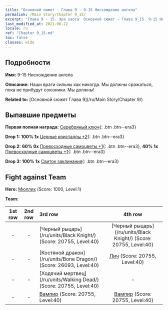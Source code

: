 ```yaml
---
title: "Основной сюжет - Глава 9 - 9-15 Нисхождение ангела"
permalink: /Main Story/Chapter 9_15/
excerpt: "Глава 9 - 15. Эра хаоса  Основной сюжет - Глава 9_15. 9-15 Нисхождение ангела"
last_modified_at: 2021-06-22
locale: ru
ref: "Chapter 9_15.md"
toc: false
classes: wide
---
```


## Подробности

 **Имя:** 9-15 Нисхождение ангела

 **Описание:** Наши враги сильны как никогда. Мы должны сражаться, пока не прибудут союзники. Мы должны!

 **Related to:** [Основной сюжет Глава 9](/ru/Main Story/Chapter 9/)

## Выпавшие предметы

 **Первая полная награда:** [Серебряный ключ](/ItemsRU/con_693/){: .btn .btn--era3}

 **Drop 1:** **100% 1x** [Ценные кристаллы +2](/ItemsRU/mat_31/){: .btn .btn--era3}

 **Drop 2:** **60% 0x** [Превосходные самоцветы +1](/ItemsRU/mat_23/){: .btn .btn--era3}, **40% 1x** [Превосходные самоцветы +1](/ItemsRU/mat_23/){: .btn .btn--era3}

 **Drop 3:** **100% 1x** [Свиток заклинания](/ItemsRU/con_694/){: .btn .btn--era3}


## Fight against Team
 **Hero:** [Мюллих](/ru/heroes/Mullich/) (Score: 1000, Level:1)

 **Team:**


  | 1st row | 2nd row | 3rd row | 4th row |
  |:----:|:----:|:----|:----:|
  | - | - | [Черный рыцарь](/ru/units/Black Knight/) (Score: 20755, Level:40)  | [Черный рыцарь](/ru/units/Black Knight/) (Score: 20755, Level:40)  |
  | - | - | [Костяной дракон](/ru/units/Bone Dragon/) (Score: 26093, Level:40)  | [Лич](/ru/units/Lich/) (Score: 20755, Level:40)  |
  | - | - | [Ходячий мертвец](/ru/units/Walking Dead/) (Score: 20755, Level:40)  | - |
  | - | - | [Вампир](/ru/units/Vampire/) (Score: 20755, Level:40)  | [Вампир](/ru/units/Vampire/) (Score: 20755, Level:40)  |


